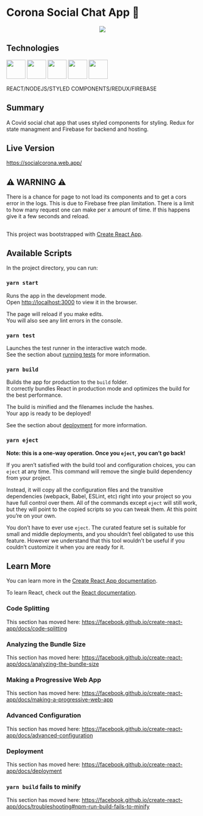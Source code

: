 # Corona Social Chat App :iphone:
<p align="center">
  <img src="https://i.ibb.co/XJt2kLW/Isometric-Web-Pages-Mockup.png">
</p>

## Technologies

<img src="https://icon-library.com/images/react-icon/react-icon-29.jpg" width="50" height="50" /> <img src="https://cdn.iconscout.com/icon/free/png-512/node-js-1174925.png" width="50" height="50" /> <img src="https://styled-components.com/atom.png" width="50" height="50" /> <img src="https://cdn.iconscout.com/icon/free/png-512/redux-283024.png" width="50" height="50" /> <img src="https://img.icons8.com/color/452/firebase.png" width="50" height="50" />



REACT/NODEJS/STYLED COMPONENTS/REDUX/FIREBASE

## Summary
A Covid social chat app that uses styled components for styling. Redux for state managment and Firebase for backend and hosting.

## Live Version
https://socialcorona.web.app/

## :warning: WARNING :warning:
There is a chance for page to not load its components and to get a cors error in the logs. This is due to Firebase free plan limitation. There is a limit
to how many request one can make per x amount of time. If this happens give it a few seconds and reload. 


##
This project was bootstrapped with [Create React App](https://github.com/facebook/create-react-app).

## Available Scripts

In the project directory, you can run:

### `yarn start`

Runs the app in the development mode.<br />
Open [http://localhost:3000](http://localhost:3000) to view it in the browser.

The page will reload if you make edits.<br />
You will also see any lint errors in the console.

### `yarn test`

Launches the test runner in the interactive watch mode.<br />
See the section about [running tests](https://facebook.github.io/create-react-app/docs/running-tests) for more information.

### `yarn build`

Builds the app for production to the `build` folder.<br />
It correctly bundles React in production mode and optimizes the build for the best performance.

The build is minified and the filenames include the hashes.<br />
Your app is ready to be deployed!

See the section about [deployment](https://facebook.github.io/create-react-app/docs/deployment) for more information.

### `yarn eject`

**Note: this is a one-way operation. Once you `eject`, you can’t go back!**

If you aren’t satisfied with the build tool and configuration choices, you can `eject` at any time. This command will remove the single build dependency from your project.

Instead, it will copy all the configuration files and the transitive dependencies (webpack, Babel, ESLint, etc) right into your project so you have full control over them. All of the commands except `eject` will still work, but they will point to the copied scripts so you can tweak them. At this point you’re on your own.

You don’t have to ever use `eject`. The curated feature set is suitable for small and middle deployments, and you shouldn’t feel obligated to use this feature. However we understand that this tool wouldn’t be useful if you couldn’t customize it when you are ready for it.

## Learn More

You can learn more in the [Create React App documentation](https://facebook.github.io/create-react-app/docs/getting-started).

To learn React, check out the [React documentation](https://reactjs.org/).

### Code Splitting

This section has moved here: https://facebook.github.io/create-react-app/docs/code-splitting

### Analyzing the Bundle Size

This section has moved here: https://facebook.github.io/create-react-app/docs/analyzing-the-bundle-size

### Making a Progressive Web App

This section has moved here: https://facebook.github.io/create-react-app/docs/making-a-progressive-web-app

### Advanced Configuration

This section has moved here: https://facebook.github.io/create-react-app/docs/advanced-configuration

### Deployment

This section has moved here: https://facebook.github.io/create-react-app/docs/deployment

### `yarn build` fails to minify

This section has moved here: https://facebook.github.io/create-react-app/docs/troubleshooting#npm-run-build-fails-to-minify
